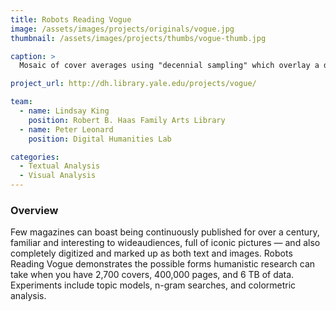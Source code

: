 ```yaml
---
title: Robots Reading Vogue
image: /assets/images/projects/originals/vogue.jpg
thumbnail: /assets/images/projects/thumbs/vogue-thumb.jpg

caption: >
  Mosaic of cover averages using "decennial sampling" which overlay a decade's worth of covers into one view.

project_url: http://dh.library.yale.edu/projects/vogue/

team:
  - name: Lindsay King
    position: Robert B. Haas Family Arts Library
  - name: Peter Leonard
    position: Digital Humanities Lab

categories:
  - Textual Analysis
  - Visual Analysis
---
```


### Overview

Few magazines can boast being continuously published for over a century, familiar and interesting to wideaudiences, full of iconic pictures — and also completely digitized and marked up as both text and images. Robots Reading Vogue demonstrates the possible forms humanistic research can take when you have 2,700 covers, 400,000 pages, and 6 TB of data. Experiments include topic models, n-gram searches, and colormetric analysis.